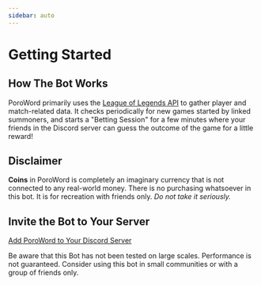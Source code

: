 ```yaml
---
sidebar: auto
---
```


# Getting Started

## How The Bot Works

PoroWord primarily uses the [League of Legends API](https://developer.riotgames.com/) to gather player and match-related data. It checks periodically for new games started by linked summoners, and starts a "Betting Session" for a few minutes where your friends in the Discord server can guess the outcome of the game for a little reward!

## Disclaimer

**Coins** in PoroWord is completely an imaginary currency that is not connected to any real-world money. There is no purchasing whatsoever in this bot. It is for recreation with friends only. *Do not take it seriously.*

## Invite the Bot to Your Server

[Add PoroWord to Your Discord Server](https://discord.com/api/oauth2/authorize?client_id=799455868957622282&permissions=2148006976&scope=bot)

Be aware that this Bot has not been tested on large scales. Performance is not guaranteed. Consider using this bot in small communities or with a group of friends only.